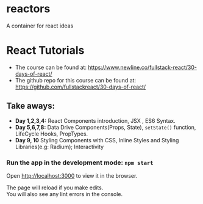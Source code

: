 # reactors
A container for react ideas
# React Tutorials

- The course can be found at: https://www.newline.co/fullstack-react/30-days-of-react/
- The github repo for this course can be found at: https://github.com/fullstackreact/30-days-of-react/

## Take aways:

- **Day 1,2,3,4:** React Components introduction, JSX , ES6 Syntax.
- **Day 5,6,7,8:** Data Drive Components(Props, State), `setState()` function, LifeCycle Hooks, PropTypes.
- **Day 9, 10** Styling Components with CSS, Inline Styles and Styling Libraries(e.g: Radium); Interactivity


### Run the app in the development mode: `npm start`
Open [http://localhost:3000](http://localhost:3000) to view it in the browser.

The page will reload if you make edits.\
You will also see any lint errors in the console.
